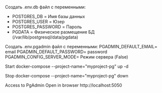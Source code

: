 Создать .env.db файл с переменными:
- POSTGRES_DB = Имя базы данных
- POSTGRES_USER = Юзер
- POSTGRES_PASSWORD = Пароль
- PGDATA = Физическое размещение БД (/var/lib/postgresql/data/pgdata)

Создать .env.pgadmin файл с переменными:
PGADMIN_DEFAULT_EMAIL= email
PGADMIN_DEFAULT_PASSWORD= password
PGADMIN_CONFIG_SERVER_MODE= Режим сервера (False)


Start
docker-compose --project-name="myproject-pg" up -d

Stop
docker-compose --project-name="myproject-pg" down

Access to PgAdmin
Open in browser http://localhost:5050